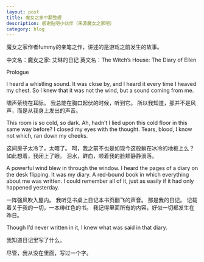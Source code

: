 ```yaml
---
layout: post
title: 魔女之家中翻整理
description: 感谢贴吧小伙伴（来源魔女之家吧）
category: blog
---
```


魔女之家作者fummy的亲笔之作，讲述的是游戏之前发生的故事。


中文名：魔女之家: 艾琳的日记
英文名：The Witch’s House: The Diary of Ellen

Prologue

I heard a whistling sound. It was close by, and I heard it every time I heaved my chest. So I knew that it was not the wind, but a sound coming from me. 

啸声萦绕在耳际。
我总能在胸口起伏的时候，听到它。
所以我知道，那并不是风声，而是从我身上发出的声音。

This room is so cold, so dark. Ah, hadn’t I lied upon this cold floor in this same way before? I closed my eyes with the thought. Tears, blood, I know not which, ran down my cheeks. 

这间房子太冷了，太暗了。
呵，我之前不也是如现今这般躺在冰冷的地板上么？
如此想着，我闭上了眼。
泪水，鲜血，顺着我的脸颊静静淌落。

A powerful wind blew in through the window. 
I heard the pages of a diary on the desk flipping. 
It was my diary. 
A red-bound book in which everything about me was written. I could remember all of it, just as easily if it had only happened yesterday. 

一阵强风吹入屋内。
我听见书桌上日记本书页翻飞的声音。
那是我的日记。
记载着关于我的一切，一本绯红色的书。
我记得里面所有的内容，好似一切都发生在昨日。

Though I’d never written in it, I knew what was said in that diary. 

我知道日记里写了什么。

尽管，我从没在里面，写过一个字。
